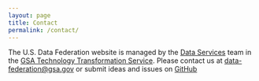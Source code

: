 ```yaml
---
layout: page
title: Contact
permalink: /contact/
---
```


The U.S. Data Federation website is managed by the [Data Services](http://www.gsa.gov/portal/content/124174) team in the [GSA Technology Transformation Service](http://www.gsa.gov/tts). Please contact us at <a href="mailto:data-federation@gsa.gov">data-federation@gsa.gov</a> or submit ideas and issues on [GitHub](https://github.com/GSA/us-data-federation/issues)
